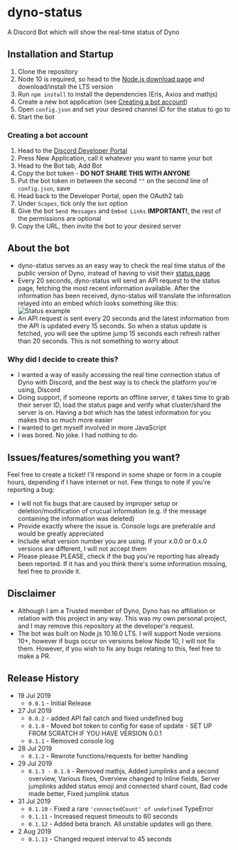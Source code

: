 # dyno-status
A Discord Bot which will show the real-time status of Dyno

## Installation and Startup

1) Clone the repository
2) Node 10 is required, so head to the [Node.js download page](https://nodejs.org/en/) and download/install the LTS version
3) Run `npm install` to install the dependencies (Eris, Axios and mathjs)
4) Create a new bot application (see [Creating a bot account](#creating-a-bot-account))
5) Open `config.json` and set your desired channel ID for the status to go to
6) Start the bot

### Creating a bot account
1) Head to the [Discord Developer Portal](https://discordapp.com/developers/applications/)
2) Press New Application, call it whatever you want to name your bot
3) Head to the Bot tab, Add Bot
4) Copy the bot token - **__DO NOT SHARE THIS WITH ANYONE__**
5) Put the bot token in between the second `""` on the second line of `config.json`, save
6) Head back to the Developer Portal, open the OAuth2 tab
7) Under `Scopes`, tick only the `bot` option
8) Give the bot `Send Messages` and `Embed Links` **IMPORTANT!**, the rest of the permissions are optional
9) Copy the URL, then invite the bot to your desired server

## About the bot
 - dyno-status serves as an easy way to check the real time status of the public version of Dyno, instead of having to visit their [status page](https://dyno.gg/status)
 - Every 20 seconds, dyno-status will send an API request to the status page, fetching the most recent information available. After the information has been received, dyno-status will translate the information relayed into an embed which looks something like this: ![Status example](https://cdn.discordapp.com/attachments/556405294159101963/601782347594989588/unknown.png)
 - An API request is sent every 20 seconds and the latest information from the API is updated every 15 seconds. So when a status update is fetched, you will see the uptime jump 15 seconds each refresh rather than 20 seconds. This is not something to worry about
 ### Why did I decide to create this?
 - I wanted a way of easily accessing the real time connection status of Dyno with Discord, and the best way is to check the platform you're using, Discord
 - Doing support, if someone reports an offline server, it takes time to grab their server ID, load the status page and verify what cluster/shard the server is on. Having a bot which has the latest information for you makes this so much more easier
 - I wanted to get myself involved in more JavaScript
 - I was bored. No joke. I had nothing to do.

## Issues/features/something you want?
Feel free to create a ticket! I'll respond in some shape or form in a couple hours, depending if I have internet or not. 
Few things to note if you're reporting a bug:
* I will not fix bugs that are caused by improper setup or deletion/modification of crucual information (e.g. if the message containing the information was deleted)
* Provide exactly where the issue is. Console logs are preferable and would be greatly appreciated
* Include what version number you are using. If your x.0.0 or 0.x.0 versions are different, I will not accept them
* Please please PLEASE, check if the bug you're reporting has already been reported. If it has and you think there's some information missing, feel free to provide it. 

## Disclaimer
 - Although I am a Trusted member of Dyno, Dyno has no affiliation or relation with this project in any way. This was my own personal project, and I may remove this repository at the developer's request.
 - The bot was built on Node.js 10.16.0 LTS. I will support Node versions 10+, however if bugs occur on versions below Node 10, I will not fix them. However, if you wish to fix any bugs relating to this, feel free to make a PR.

## Release History

* 19 Jul 2019
    * `0.0.1` - Initial Release
* 27 Jul 2019
    * `0.0.2` - added API fail catch and fixed undefined bug
    * `0.1.0` - Moved bot token to config for ease of update - SET UP FROM SCRATCH IF YOU HAVE VERSION 0.0.1
    * `0.1.1` - Removed console log
* 28 Jul 2019
    * `0.1.2` - Rewrote functions/requests for better handling
* 29 Jul 2019
    * `0.1.3 - 0.1.9` - Removed mathjs, Added jumplinks and a second overview, Various fixes, Overview changed to inline fields, Server jumplinks added status emoji and connected shard count, Bad code made better, Fixed jumplink status
* 31 Jul 2019
    * `0.1.10` - Fixed a rare `'connectedCount' of undefined` TypeError
    * `0.1.11` - Increased request timeouts to 60 seconds
    * `0.1.12` - Added beta branch. All unstable updates will go there.
* 2 Aug 2019
    * `0.1.13` - Changed request interval to 45 seconds